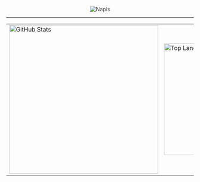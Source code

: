 <p align="center">
  <img src="https://readme-typing-svg.herokuapp.com?font=Fira+Code&pause=1000&center=true&random=false&width=435&lines=Hi+everyone!;I'm+zorin!;Python+Developer;HTML+Developer" alt="Napis" />
</p>

***

<table align="center">
  <tr>
    <td>
      <img src="https://github-readme-stats.vercel.app/api?username=simswaper&show_icons=true&locale=pl" alt="GitHub Stats" width="400"/>
    </td>
    <td>
      <img src="https://github-readme-stats.vercel.app/api/top-langs/?username=simswaper&layout=compact" alt="Top Langs" width="300"/>
    </td>
  </tr>
